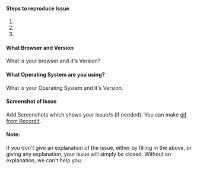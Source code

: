 #### Steps to reproduce Issue
1.
2.
3.

#### What Browser and Version
What is your browser and it's Version?

#### What Operating System are you using?
What is your Operating System and it's Version.

#### Screenshot of Issue
Add Screenshots which shows your issue/s (if needed).
You can make [gif from Recordit](http://www.recordit.co/).

#### Note:
If you don't give an explanation of the issue, either by filling in the above, or giving any explanation, your issue will simply be closed. Without an explanation, we can't help you.
